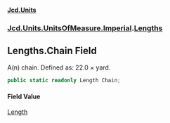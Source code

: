 #### [Jcd.Units](index.md 'index')
### [Jcd.Units.UnitsOfMeasure.Imperial](Jcd.Units.UnitsOfMeasure.Imperial.md 'Jcd.Units.UnitsOfMeasure.Imperial').[Lengths](Lengths.md 'Jcd.Units.UnitsOfMeasure.Imperial.Lengths')

## Lengths.Chain Field

A(n) chain. Defined as: 22.0 × yard.

```csharp
public static readonly Length Chain;
```

#### Field Value
[Length](Length.md 'Jcd.Units.UnitTypes.Length')